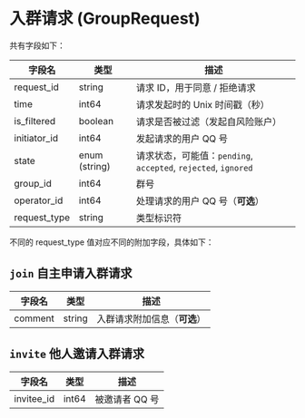 # 入群请求 (GroupRequest)
共有字段如下：

| 字段名 | 类型 | 描述 |
| --- | --- | --- |
| request_id | string | 请求 ID，用于同意 / 拒绝请求 |
| time | int64 | 请求发起时的 Unix 时间戳（秒） |
| is_filtered | boolean | 请求是否被过滤（发起自风险账户） |
| initiator_id | int64 | 发起请求的用户 QQ 号 |
| state | enum (string) | 请求状态，可能值：`pending`, `accepted`, `rejected`, `ignored` |
| group_id | int64 | 群号 |
| operator_id | int64 | 处理请求的用户 QQ 号（**可选**） |
| request_type | string | 类型标识符 |

不同的 request_type 值对应不同的附加字段，具体如下：

## `join` 自主申请入群请求

| 字段名 | 类型 | 描述 |
| --- | --- | --- |
| comment | string | 入群请求附加信息（**可选**） |
## `invite` 他人邀请入群请求

| 字段名 | 类型 | 描述 |
| --- | --- | --- |
| invitee_id | int64 | 被邀请者 QQ 号 |


